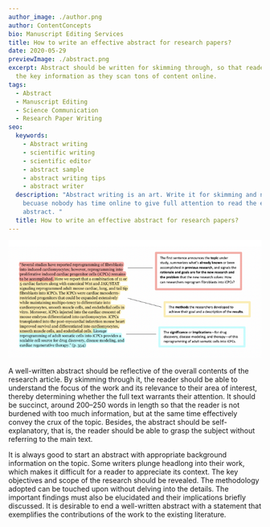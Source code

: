 ```yaml
---
author_image: ./author.png
author: ContentConcepts
bio: Manuscript Editing Services
title: How to write an effective abstract for research papers?
date: 2020-05-29
previewImage: ./abstract.png
excerpt: Abstract should be written for skimming through, so that readers catch
  the key information as they scan tons of content online.
tags:
  - Abstract
  - Manuscript Editing
  - Science Communication
  - Research Paper Writing
seo:
  keywords:
    - Abstract writing
    - scientific writing
    - scientific editor
    - abstract sample
    - abstract writing tips
    - abstract writer
  description: "Abstract writing is an art. Write it for skimming and not reading,
    becuase nobody has time online to give full attention to read the entire
    abstract. "
  title: How to write an effective abstract for research papers?
---
```


![How to write an effective abstract for research papers?](./abstract.png)

A well-written abstract should be reflective of the overall contents of the research article. By skimming through it, the reader should be able to understand the focus of the work and its relevance to their area of interest, thereby determining whether the full text warrants their attention. It should be succinct, around 200–250 words in length so that the reader is not burdened with too much information, but at the same time effectively convey the crux of the topic. Besides, the abstract should be self-explanatory, that is, the reader should be able to grasp the subject without referring to the main text.

It is always good to start an abstract with appropriate background information on the topic. Some writers plunge headlong into their work, which makes it difficult for a reader to appreciate its context. The key objectives and scope of the research should be revealed. The methodology adopted can be touched upon without delving into the details. The important findings must also be elucidated and their implications briefly discussed. It is desirable to end a well-written abstract with a statement that exemplifies the contributions of the work to the existing literature.